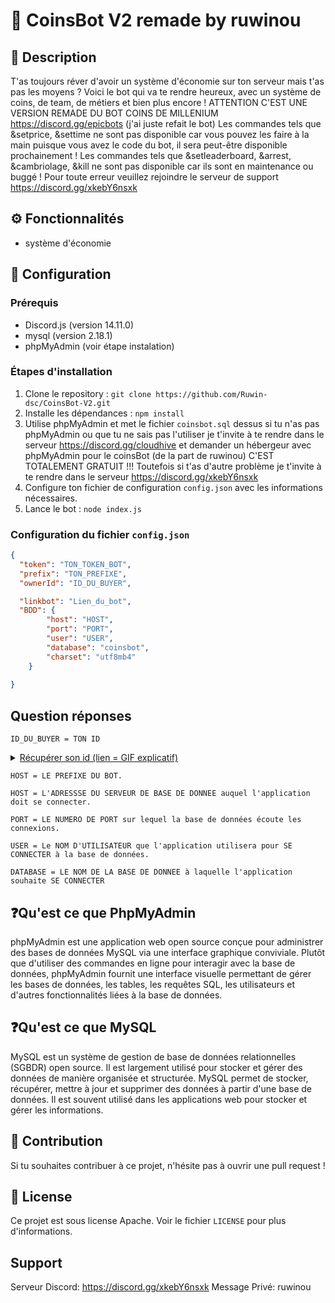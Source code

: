 
# :robot: **CoinsBot V2 remade by ruwinou**

## :pencil: **Description**
T'as toujours réver d'avoir un système d'économie sur ton serveur mais t'as pas les moyens ? Voici le bot qui va te rendre heureux, avec un système de coins, de team, de métiers et bien plus encore ! ATTENTION C'EST UNE VERSION REMADE DU BOT COINS DE MILLENIUM https://discord.gg/epicbots (j'ai juste refait le bot)
Les commandes tels que &setprice, &settime ne sont pas disponible car vous pouvez les faire à la main puisque vous avez le code du bot, il sera peut-être disponible prochainement !
Les commandes tels que &setleaderboard, &arrest, &cambriolage, &kill ne sont pas disponible car ils sont en maintenance ou buggé !
Pour toute erreur veuillez rejoindre le serveur de support https://discord.gg/xkebY6nsxk 

## :gear: **Fonctionnalités**
- système d'économie

## :wrench: **Configuration**

### **Prérequis**
- Discord.js (version 14.11.0)
- mysql (version 2.18.1)
- phpMyAdmin (voir étape instalation)

### **Étapes d'installation**
1. Clone le repository : `git clone https://github.com/Ruwin-dsc/CoinsBot-V2.git`
2. Installe les dépendances : `npm install`
3. Utilise phpMyAdmin et met le fichier `coinsbot.sql` dessus si tu n'as pas phpMyAdmin ou que tu ne sais pas l'utiliser je t'invite à te rendre dans le serveur https://discord.gg/cloudhive et demander un hébergeur avec phpMyAdmin pour le coinsBot (de la part de ruwinou) C'EST TOTALEMENT GRATUIT !!! Toutefois si t'as d'autre problème je t'invite à te rendre dans le serveur https://discord.gg/xkebY6nsxk
4. Configure ton fichier de configuration `config.json` avec les informations nécessaires.
5. Lance le bot : `node index.js`

### **Configuration du fichier `config.json`**
```json
{
  "token": "TON_TOKEN_BOT",
  "prefix": "TON_PREFIXE",
  "ownerId": "ID_DU_BUYER",

  "linkbot": "Lien_du_bot",
  "BDD": {
        "host": "HOST",
        "port": "PORT",
        "user": "USER",
        "database": "coinsbot",
        "charset": "utf8mb4"
    }
  
}
```
## **Question réponses** 
`ID_DU_BUYER = TON ID`

<details><summary><a href="https://3620842171-files.gitbook.io/~/files/v0/b/gitbook-legacy-files/o/assets%2F-MSJEmB4b-Yp2A0fEP2s%2F-MTpVCyAIUpC8PjfmrpV%2F-MTpc5hrNy_n-l4OKCLa%2Fdeveloper-mode.gif">Récupérer son id (lien = GIF explicatif)</a></summary>

paramètre utilisateur ⚙️**>** apparence 👗**>** mode développeur **>** copier votre id dans votre profile 

</details>

`HOST = LE PREFIXE DU BOT.`

`HOST = L'ADRESSSE DU SERVEUR DE BASE DE DONNEE auquel l'application doit se connecter.`

`PORT = LE NUMERO DE PORT sur lequel la base de données écoute les connexions.`

`USER = Le NOM D'UTILISATEUR que l'application utilisera pour SE CONNECTER à la base de données.`

`DATABASE = LE NOM DE LA BASE DE DONNEE à laquelle l'application souhaite SE CONNECTER`

## ❓Qu'est ce que PhpMyAdmin
phpMyAdmin est une application web open source conçue pour administrer des bases de données MySQL via une interface graphique conviviale. Plutôt que d'utiliser des commandes en ligne pour interagir avec la base de données, phpMyAdmin fournit une interface visuelle permettant de gérer les bases de données, les tables, les requêtes SQL, les utilisateurs et d'autres fonctionnalités liées à la base de données.

## ❓Qu'est ce que MySQL 
MySQL est un système de gestion de base de données relationnelles (SGBDR) open source. Il est largement utilisé pour stocker et gérer des données de manière organisée et structurée. MySQL permet de stocker, récupérer, mettre à jour et supprimer des données à partir d'une base de données. Il est souvent utilisé dans les applications web pour stocker et gérer les informations.

## :raised_hands: **Contribution**
Si tu souhaites contribuer à ce projet, n'hésite pas à ouvrir une pull request !

## :page_facing_up: **License**
Ce projet est sous license Apache. Voir le fichier `LICENSE` pour plus d'informations.

## **Support**
Serveur Discord: https://discord.gg/xkebY6nsxk
Message Privé: ruwinou



